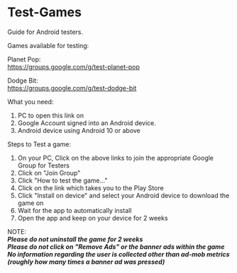 # Test-Games
Guide for Android testers.


Games available for testing:  

  Planet Pop:  
  https://groups.google.com/g/test-planet-pop  
  

  Dodge Bit:  
  https://groups.google.com/g/test-dodge-bit  
  


What you need:
1) PC to open this link on
2) Google Account signed into an Android device.
3) Android device using Android 10 or above
   

Steps to Test a game:
1) On your PC, Click on the above links to join the appropriate Google Group for Testers
2) Click on "Join Group"
3) Click "How to test the game..."
4) Click on the link which takes you to the Play Store
5) Click "Install on device" and select your Android device to download the game on
6) Wait for the app to automatically install
7) Open the app and keep on your device for 2 weeks

NOTE:  
***Please do not uninstall the game for 2 weeks***  
***Please do not click on "Remove Ads" or the banner ads within the game***  
***No information regarding the user is collected other than ad-mob metrics (roughly how many times a banner ad was pressed)***  

